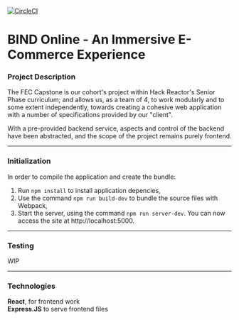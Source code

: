 [![CircleCI](https://circleci.com/gh/TeamClassix/BIND.svg?style=shield)](https://circleci.com/gh/TeamClassix/BIND)

# BIND Online - An Immersive E-Commerce Experience

### Project Description
The FEC Capstone is our cohort's project within Hack Reactor's Senior Phase curriculum; and allows us, as a team of 4, to work modularly and to some extent independently, towards creating a cohesive web application with a number of specifications provided by our "client".

With a pre-provided backend service, aspects and control of the backend have been abstracted, and the scope of the project remains purely frontend.
____________
### Initialization

In order to compile the application and create the bundle:
1. Run `npm install` to install application depencies,
2. Use the command `npm run build-dev` to bundle the source files with Webpack,
3. Start the server, using the command `npm run server-dev`. You can now access the site at http://localhost:5000.
__________
### Testing
WIP
__________
### Technologies
**React**, for frontend work\
**Express.JS** to serve frontend files
